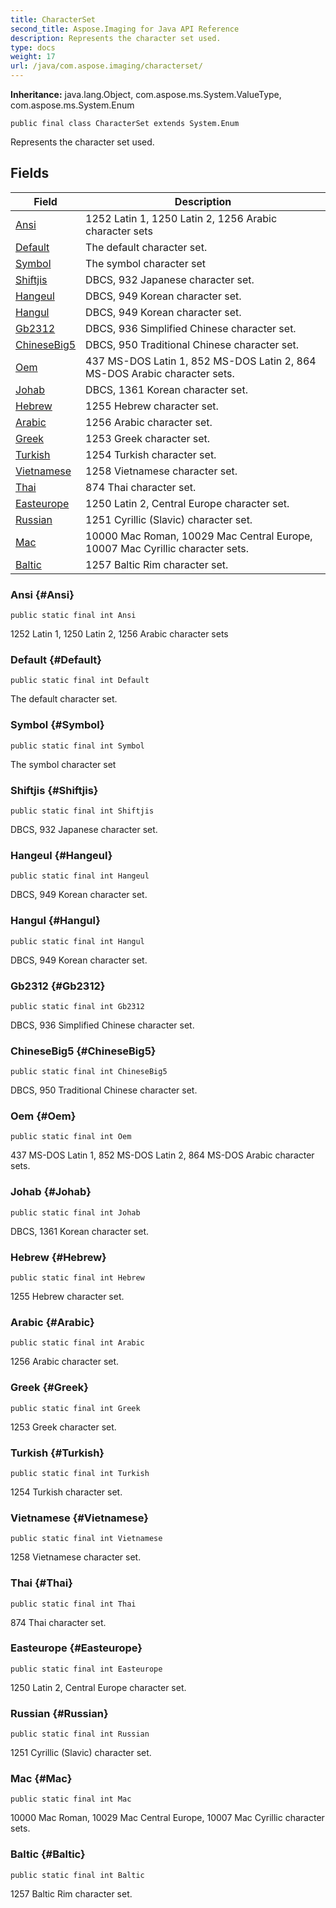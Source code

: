 ```yaml
---
title: CharacterSet
second_title: Aspose.Imaging for Java API Reference
description: Represents the character set used.
type: docs
weight: 17
url: /java/com.aspose.imaging/characterset/
---
```

**Inheritance:**
java.lang.Object, com.aspose.ms.System.ValueType, com.aspose.ms.System.Enum
```
public final class CharacterSet extends System.Enum
```

Represents the character set used.
## Fields

| Field | Description |
| --- | --- |
| [Ansi](#Ansi) | 1252 Latin 1, 1250 Latin 2, 1256 Arabic character sets |
| [Default](#Default) | The default character set. |
| [Symbol](#Symbol) | The symbol character set |
| [Shiftjis](#Shiftjis) | DBCS, 932 Japanese character set. |
| [Hangeul](#Hangeul) | DBCS, 949 Korean character set. |
| [Hangul](#Hangul) | DBCS, 949 Korean character set. |
| [Gb2312](#Gb2312) | DBCS, 936 Simplified Chinese character set. |
| [ChineseBig5](#ChineseBig5) | DBCS, 950 Traditional Chinese character set. |
| [Oem](#Oem) | 437 MS-DOS Latin 1, 852 MS-DOS Latin 2, 864 MS-DOS Arabic character sets. |
| [Johab](#Johab) | DBCS, 1361 Korean character set. |
| [Hebrew](#Hebrew) | 1255 Hebrew character set. |
| [Arabic](#Arabic) | 1256 Arabic character set. |
| [Greek](#Greek) | 1253 Greek character set. |
| [Turkish](#Turkish) | 1254 Turkish character set. |
| [Vietnamese](#Vietnamese) | 1258 Vietnamese character set. |
| [Thai](#Thai) | 874 Thai character set. |
| [Easteurope](#Easteurope) | 1250 Latin 2, Central Europe character set. |
| [Russian](#Russian) | 1251 Cyrillic (Slavic) character set. |
| [Mac](#Mac) | 10000 Mac Roman, 10029 Mac Central Europe, 10007 Mac Cyrillic character sets. |
| [Baltic](#Baltic) | 1257 Baltic Rim character set. |
### Ansi {#Ansi}
```
public static final int Ansi
```


1252 Latin 1, 1250 Latin 2, 1256 Arabic character sets

### Default {#Default}
```
public static final int Default
```


The default character set.

### Symbol {#Symbol}
```
public static final int Symbol
```


The symbol character set

### Shiftjis {#Shiftjis}
```
public static final int Shiftjis
```


DBCS, 932 Japanese character set.

### Hangeul {#Hangeul}
```
public static final int Hangeul
```


DBCS, 949 Korean character set.

### Hangul {#Hangul}
```
public static final int Hangul
```


DBCS, 949 Korean character set.

### Gb2312 {#Gb2312}
```
public static final int Gb2312
```


DBCS, 936 Simplified Chinese character set.

### ChineseBig5 {#ChineseBig5}
```
public static final int ChineseBig5
```


DBCS, 950 Traditional Chinese character set.

### Oem {#Oem}
```
public static final int Oem
```


437 MS-DOS Latin 1, 852 MS-DOS Latin 2, 864 MS-DOS Arabic character sets.

### Johab {#Johab}
```
public static final int Johab
```


DBCS, 1361 Korean character set.

### Hebrew {#Hebrew}
```
public static final int Hebrew
```


1255 Hebrew character set.

### Arabic {#Arabic}
```
public static final int Arabic
```


1256 Arabic character set.

### Greek {#Greek}
```
public static final int Greek
```


1253 Greek character set.

### Turkish {#Turkish}
```
public static final int Turkish
```


1254 Turkish character set.

### Vietnamese {#Vietnamese}
```
public static final int Vietnamese
```


1258 Vietnamese character set.

### Thai {#Thai}
```
public static final int Thai
```


874 Thai character set.

### Easteurope {#Easteurope}
```
public static final int Easteurope
```


1250 Latin 2, Central Europe character set.

### Russian {#Russian}
```
public static final int Russian
```


1251 Cyrillic (Slavic) character set.

### Mac {#Mac}
```
public static final int Mac
```


10000 Mac Roman, 10029 Mac Central Europe, 10007 Mac Cyrillic character sets.

### Baltic {#Baltic}
```
public static final int Baltic
```


1257 Baltic Rim character set.

